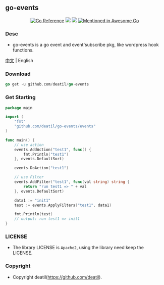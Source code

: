 ## go-events

<p align="center">
<a href="https://pkg.go.dev/github.com/deatil/go-events" target="_blank"><img src="https://pkg.go.dev/badge/deatil/go-events.svg" alt="Go Reference"></a>
<a href="https://app.codecov.io/gh/deatil/go-events" target="_blank"><img src="https://codecov.io/gh/deatil/go-events/graph/badge.svg?token=SS2Z1IY0XL"/></a>
<a href="https://goreportcard.com/report/github.com/deatil/go-events" target="_blank"><img src="https://goreportcard.com/badge/github.com/deatil/go-events" /></a>
<a href="https://github.com/avelino/awesome-go"><img src="https://awesome.re/mentioned-badge.svg" alt="Mentioned in Awesome Go"></a>
</p>


### Desc

*  go-events is a go event and event'subscribe pkg, like wordpress hook functions.

[中文](README_CN.md) | English


### Download

~~~go
go get -u github.com/deatil/go-events
~~~


### Get Starting

~~~go
package main

import (
    "fmt"
    "github.com/deatil/go-events/events"
)

func main() {
    // use action
    events.AddAction("test1", func() {
        fmt.Println("test1")
    }, events.DefaultSort)

    events.DoAction("test1")

    // use Filter
    events.AddFilter("test1", func(val string) string {
        return "run test1 => " + val
    }, events.DefaultSort)

    data1 := "init1"
    test := events.ApplyFilters("test1", data1)

    fmt.Println(test)
    // output: run test1 => init1
}

~~~


### LICENSE

*  The library LICENSE is `Apache2`, using the library need keep the LICENSE.


### Copyright

*  Copyright deatil(https://github.com/deatil).
